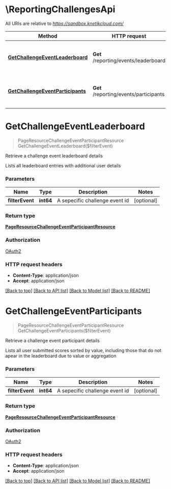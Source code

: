 # \ReportingChallengesApi

All URIs are relative to *https://sandbox.knetikcloud.com/*

Method | HTTP request | Description
------------- | ------------- | -------------
[**GetChallengeEventLeaderboard**](ReportingChallengesApi.md#GetChallengeEventLeaderboard) | **Get** /reporting/events/leaderboard | Retrieve a challenge event leaderboard details
[**GetChallengeEventParticipants**](ReportingChallengesApi.md#GetChallengeEventParticipants) | **Get** /reporting/events/participants | Retrieve a challenge event participant details


# **GetChallengeEventLeaderboard**
> PageResourceChallengeEventParticipantResource GetChallengeEventLeaderboard($filterEvent)

Retrieve a challenge event leaderboard details

Lists all leaderboard entries with additional user details


### Parameters

Name | Type | Description  | Notes
------------- | ------------- | ------------- | -------------
 **filterEvent** | **int64**| A sepecific challenge event id | [optional] 

### Return type

[**PageResourceChallengeEventParticipantResource**](PageResource«ChallengeEventParticipantResource».md)

### Authorization

[OAuth2](../README.md#OAuth2)

### HTTP request headers

 - **Content-Type**: application/json
 - **Accept**: application/json

[[Back to top]](#) [[Back to API list]](../README.md#documentation-for-api-endpoints) [[Back to Model list]](../README.md#documentation-for-models) [[Back to README]](../README.md)

# **GetChallengeEventParticipants**
> PageResourceChallengeEventParticipantResource GetChallengeEventParticipants($filterEvent)

Retrieve a challenge event participant details

Lists all user submitted scores sorted by value, including those that do not apear in the leaderboard due to value or aggregation


### Parameters

Name | Type | Description  | Notes
------------- | ------------- | ------------- | -------------
 **filterEvent** | **int64**| A sepecific challenge event id | [optional] 

### Return type

[**PageResourceChallengeEventParticipantResource**](PageResource«ChallengeEventParticipantResource».md)

### Authorization

[OAuth2](../README.md#OAuth2)

### HTTP request headers

 - **Content-Type**: application/json
 - **Accept**: application/json

[[Back to top]](#) [[Back to API list]](../README.md#documentation-for-api-endpoints) [[Back to Model list]](../README.md#documentation-for-models) [[Back to README]](../README.md)

